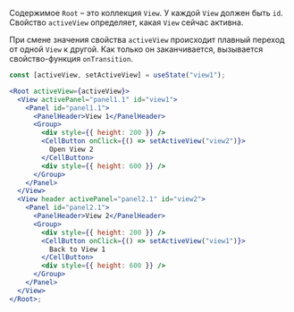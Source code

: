 Содержимое `Root` – это коллекция `View`. У каждой `View` должен быть `id`.
Свойство `activeView` определяет, какая `View` сейчас активна.

При смене значения свойства `activeView` происходит плавный переход от одной `View` к другой.
Как только он заканчивается, вызывается свойство-функция `onTransition`.

```jsx
const [activeView, setActiveView] = useState("view1");

<Root activeView={activeView}>
  <View activePanel="panel1.1" id="view1">
    <Panel id="panel1.1">
      <PanelHeader>View 1</PanelHeader>
      <Group>
        <div style={{ height: 200 }} />
        <CellButton onClick={() => setActiveView("view2")}>
          Open View 2
        </CellButton>
        <div style={{ height: 600 }} />
      </Group>
    </Panel>
  </View>
  <View header activePanel="panel2.1" id="view2">
    <Panel id="panel2.1">
      <PanelHeader>View 2</PanelHeader>
      <Group>
        <div style={{ height: 200 }} />
        <CellButton onClick={() => setActiveView("view1")}>
          Back to View 1
        </CellButton>
        <div style={{ height: 600 }} />
      </Group>
    </Panel>
  </View>
</Root>;
```
